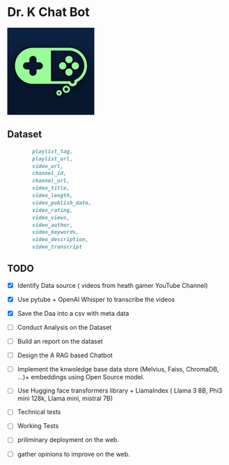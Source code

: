 # Dr. K Chat Bot

<img src="./static/imgs/HG_logo.jpg" width=200> 

## Dataset 

```md 
        playlist_tag,
        playlist_url,
        video_url,
        channel_id,
        channel_url,
        video_title,
        video_length,
        video_publish_date,
        video_rating,
        video_views,
        video_author,
        video_keywords,
        video_description,
        video_transcript
```

## TODO 
- [x] Identify Data source ( videos from heath gamer YouTube Channel)
- [x] Use pytube + OpenAI Whisper to transcribe the videos 
- [x] Save the Daa into a csv with meta data 
- [ ] Conduct Analysis on the Dataset 
- [ ] Build an report on the dataset 
- [ ] Design the A RAG based Chatbot
- [ ] Implement the knwoledge base data store (Melvius, Faiss, ChromaDB, ...)+ embeddings using Open Source model. 
- [ ] Use Hugging face transformers library + LlamaIndex ( Llama 3 8B, Phi3 mini  128k, Llama mini, mistral 7B)
- [ ] Technical tests 
- [ ] Working Tests
- [ ] priliminary deployment on the web. 
- [ ] gather opinions to improve on the web.   




